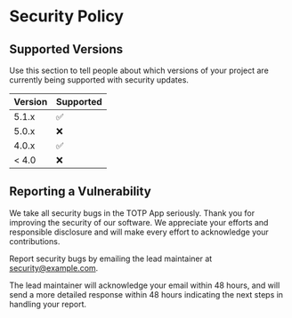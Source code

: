 # Security Policy

## Supported Versions

Use this section to tell people about which versions of your project are
currently being supported with security updates.

| Version | Supported          |
| ------- | ------------------ |
| 5.1.x   | :white_check_mark: |
| 5.0.x   | :x:                |
| 4.0.x   | :white_check_mark: |
| < 4.0   | :x:                |

## Reporting a Vulnerability

We take all security bugs in the TOTP App seriously. Thank you for improving the security of our software. We appreciate your efforts and responsible disclosure and will make every effort to acknowledge your contributions.

Report security bugs by emailing the lead maintainer at [security@example.com](mailto:security@example.com).

The lead maintainer will acknowledge your email within 48 hours, and will send a more detailed response within 48 hours indicating the next steps in handling your report.


